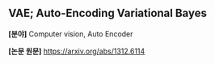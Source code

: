 ## VAE; Auto-Encoding Variational Bayes

**[분야]** Computer vision, Auto Encoder

**[논문 원문]** https://arxiv.org/abs/1312.6114
